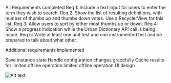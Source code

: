 All Requirements completed 
Req 1: Include a text input for users to enter the term they wish to search.
Req 2: Show the list of resulting definitions, with number of thumbs up and thumbs down votes. Use a RecyclerView for this list.
Req 3: Allow users to sort by either most thumbs up or down.
Req 4: Show a progress indication while the Urban Dictionary API call is being made.
Req 5: Write at least one unit test and one instrumented test and be prepared to talk about what other.

Additional requirements implemented

Save instance state
Handle configuration changes gracefully
Cache results for limited offline operation
limited offline operation
UI design

![Alt text](https://postimg.cc/gallery/270hk1244/ "Home Screen")
